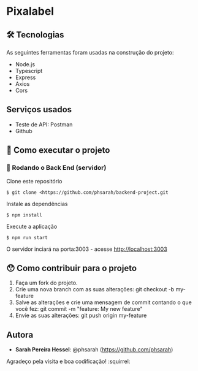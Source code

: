 # Pixalabel
 

 
 
## 🛠 Tecnologias 
 
As seguintes ferramentas foram usadas na construção do projeto:
 
* Node.js 
* Typescript
* Express
* Axios
* Cors
 
 
## Serviços usados
 
* Teste de API: Postman
* Github
 
 
## :rocket: Como executar o projeto

### 🎲 Rodando o Back End (servidor)


 Clone este repositório <br/>
 
`$ git clone <https://github.com/phsarah/backend-project.git`

 Instale as dependências <br/>
 
`$ npm install`

 Execute a aplicação <br/>
 
`$ npm run start`


O servidor inciará na porta:3003 - acesse <http://localhost:3003>
 
## 😯 Como contribuir para o projeto

1. Faça um fork do projeto.
2. Crie uma nova branch com as suas alterações: git checkout -b my-feature
3. Salve as alterações e crie uma mensagem de commit contando o que você fez: git commit -m "feature: My new feature"
4. Envie as suas alterações: git push origin my-feature
 
 
## Autora
 
* **Sarah Pereira Hessel**: @phsarah (https://github.com/phsarah)
 
 
Agradeço pela visita e boa codificação! :squirrel:
